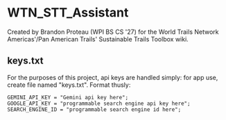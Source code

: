 # WTN_STT_Assistant

Created by Brandon Proteau (WPI BS CS '27) for the World Trails Network Americas'/Pan American Trails' Sustainable Trails Toolbox wiki.

## keys.txt
For the purposes of this project, api keys are handled simply: for app use, create file named "keys.txt".
Format thusly:
```
GEMINI_API_KEY = "Gemini api key here";
GOOGLE_API_KEY = "programmable search engine api key here";
SEARCH_ENGINE_ID = "programmable search engine id here";
```
